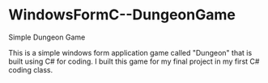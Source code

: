 # WindowsFormC--DungeonGame
Simple Dungeon Game

This is a simple windows form application game called "Dungeon" that is built using C# for coding.
I built this game for my final project in my first C# coding class.
